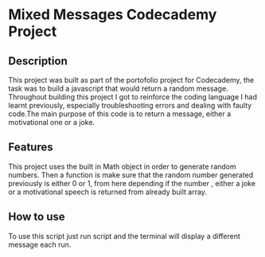 # Mixed Messages Codecademy Project

## Description
This project was built as part of the portofolio project for Codecademy, the task
was to build a javascript that would return a random message. Throughout building this 
project I got to reinforce the coding language I had learnt previously, especially troubleshooting
errors and dealing with faulty code.The main purpose of this code is to return a message, either a
motivational one or a joke.


## Features
This project uses the built in Math object in order to generate random numbers.
Then a function is make sure that the random number generated previously is either 0 or 1,
from here depending if the number , either a joke or a motivational speech is returned from
already built array.

## How to use
To use this script just run script and the terminal will display a different message each run.